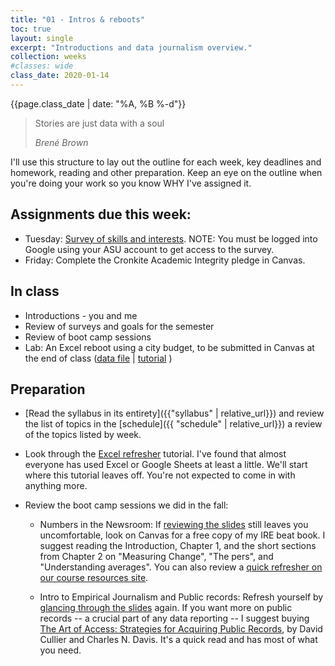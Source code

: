 ```yaml
---
title: "01 - Intros & reboots"
toc: true
layout: single
excerpt: "Introductions and data journalism overview."
collection: weeks
#classes: wide
class_date: 2020-01-14
---
```


{{page.class_date | date: "%A, %B %-d"}}

> Stories are just data with a soul
>
> <cite> Bren&eacute; Brown</cite>

I'll use this structure to lay out the outline for each week, key deadlines and homework, reading and other preparation. Keep an eye on the outline when you're doing your work so you know WHY I've assigned it.

## Assignments due this week:

* Tuesday: [Survey of skills and interests](https://forms.gle/JKeTkXzCE7zUqFDG6). NOTE: You must be logged into Google using your ASU account to get access to the survey.
* Friday: Complete the Cronkite Academic Integrity pledge in Canvas.


## In class

*  Introductions - you and me
*  Review of surveys and goals for the semester
*  Review of boot camp sessions
*  Lab: An Excel reboot using a city budget, to be submitted in Canvas at the end of class ([data file]({{site.cdocs}}/assets/data/xlexamples/phx_budget_summary.xlsx/) \| [tutorial]({{site.cdocs}}/excel/xlguides/xl-formulas) )

## Preparation

* [Read the syllabus in its entirety]({{"syllabus" | relative_url}}) and review the list of topics in the [schedule]({{ "schedule" | relative_url}}) a review of the topics listed by week.

* Look through the [Excel refresher]({{site.cdocs}}/excel/xlguides/xl-refresher) tutorial. I've found that almost everyone has used Excel or Google Sheets at least a little.  We'll start where this tutorial leaves off. You're not expected to come in with anything more.

* Review the boot camp sessions we did in the fall:

    * Numbers in the Newsroom: If [reviewing the slides]({{site.cdocs}}/assets/docs/numbers-in-the-newsroom-16.pdf)  still leaves you uncomfortable, look on Canvas for a free copy of my IRE beat book. I suggest reading the Introduction, Chapter 1, and the short sections from Chapter 2 on "Measuring Change", "The pers", and "Understanding averages". You can also review a [quick refresher on our course resources site]({{site.cdocs}}/general/03-newsroom-math).

    * Intro to Empirical Journalism and Public records: Refresh yourself by [glancing through the slides]({{site.cdocs}}/assets/docs/empirical-j-intro-bootcamp.pdf) again. If you want more on public records -- a crucial part of any data reporting -- I suggest buying [The Art of Access: Strategies for Acquiring Public Records](https://www.amazon.com/Art-Access-Strategies-Acquiring-Records/dp/1506380700/ref=pd_sbs_14_t_0/141-5195764-7429116), by David Cullier and Charles N. Davis. It's a quick read and has most of what you need.
